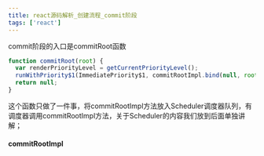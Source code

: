 ```yaml
---
title: react源码解析_创建流程_commit阶段
tags: ['react']
---
```

commit阶段的入口是commitRoot函数
```javascript
function commitRoot(root) {
  var renderPriorityLevel = getCurrentPriorityLevel();
  runWithPriority$1(ImmediatePriority$1, commitRootImpl.bind(null, root, renderPriorityLevel));
  return null;
}
```
这个函数只做了一件事，将commitRootImpl方法放入Scheduler调度器队列，有调度器调用commitRootImpl方法，关于Scheduler的内容我们放到后面单独讲解；
#### commitRootImpl
